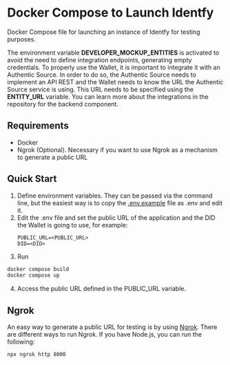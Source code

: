 # Docker Compose to Launch Identfy
Docker Compose file for launching an instance of Identfy for testing purposes.

The environment variable **DEVELOPER_MOCKUP_ENTITIES** is activated to avoid the need to define integration endpoints, generating empty credentials. To properly use the Wallet, it is important to integrate it with an Authentic Source. In order to do so, the Authentic Source needs to implement an API REST and the Wallet needs to know the URL the Authentic Source service is using. This URL needs to be specified using the **ENTITY_URL** variable. You can learn more about the integrations in the repository for the backend component.

## Requirements
- Docker
- Ngrok (Optional). Necessary if you want to use Ngrok as a mechanism to generate a public URL

## Quick Start
1. Define environment variables. They can be passed via the command line, but the easiest way is to copy the [.env.example](.env.example) file as .env and edit it.
2. Edit the .env file and set the public URL of the application and the DID the Wallet is going to use, for example:
   ```
   PUBLIC_URL=<PUBLIC_URL>
   DID=<DID>
   ```
3. Run
```bash
docker compose build
docker compose up
```
4. Access the public URL defined in the PUBLIC_URL variable.

## Ngrok
An easy way to generate a public URL for testing is by using [Ngrok](https://ngrok.com/). There are different ways to run Ngrok. If you have Node.js, you can run the following:
```bash
npx ngrok http 8000
```